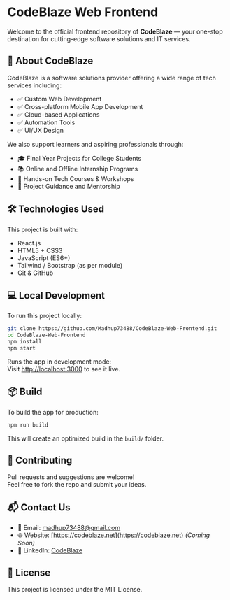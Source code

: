 # CodeBlaze Web Frontend

Welcome to the official frontend repository of **CodeBlaze** — your one-stop destination for cutting-edge software solutions and IT services.

## 🚀 About CodeBlaze

CodeBlaze is a software solutions provider offering a wide range of tech services including:

- ✅ Custom Web Development
- ✅ Cross-platform Mobile App Development
- ✅ Cloud-based Applications
- ✅ Automation Tools
- ✅ UI/UX Design

We also support learners and aspiring professionals through:

- 🎓 Final Year Projects for College Students
- 📚 Online and Offline Internship Programs
- 🧠 Hands-on Tech Courses & Workshops
- 🚀 Project Guidance and Mentorship

## 🛠️ Technologies Used

This project is built with:

- React.js
- HTML5 + CSS3
- JavaScript (ES6+)
- Tailwind / Bootstrap (as per module)
- Git & GitHub

## 💻 Local Development

To run this project locally:

```bash
git clone https://github.com/Madhup73488/CodeBlaze-Web-Frontend.git
cd CodeBlaze-Web-Frontend
npm install
npm start
```

Runs the app in development mode:  
Visit [http://localhost:3000](http://localhost:3000) to see it live.

## 📦 Build

To build the app for production:

```bash
npm run build
```

This will create an optimized build in the `build/` folder.

## 🤝 Contributing

Pull requests and suggestions are welcome!  
Feel free to fork the repo and submit your ideas.

## 📬 Contact Us

- 📧 Email: madhup73488@gmail.com
- 🌐 Website: [https://codeblaze.net](https://codeblaze.net) _(Coming Soon)_
- 💼 LinkedIn: [CodeBlaze](https://www.linkedin.com/company/codeblazee)

## 📄 License

This project is licensed under the MIT License.
